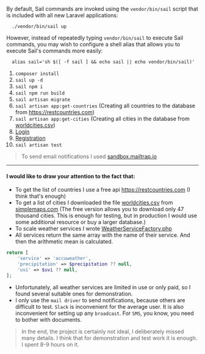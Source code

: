 By default, Sail commands are invoked using the `vendor/bin/sail` script that is included with all new Laravel applications:

```shell
  ./vendor/bin/sail up
```

However, instead of repeatedly typing `vendor/bin/sail` to execute Sail commands, you may wish to configure a shell alias that allows you to execute Sail's commands more easily:

```shell
  alias sail='sh $([ -f sail ] && echo sail || echo vendor/bin/sail)'
```

1. `composer install`
2. `sail up -d`
3. `sail npm i`
4. `sail npm run build`
5. `sail artisan migrate`
6. `sail artisan app:get-countries` (Creating all countries to the database from https://restcountries.com)
7. `sail artisan app:get-cities` (Creating all cities in the database from [worldcities.csv](app/Services/data/worldcities.csv))
8. [Login](http://localhost/login)
9. [Registration](http://localhost/register)
10. `sail artisan test`

> To send email notifications I used [sandbox.mailtrap.io](https://mailtrap.io)

---

#### I would like to draw your attention to the fact that:
- To get the list of countries I use a free api https://restcountries.com (I think that's enough)
- To get a list of cities I downloaded the file [worldcities.csv](app/Services/data/worldcities.csv) from [simplemaps.com](https://simplemaps.com/data/world-cities) (The free version allows you to download only 47 thousand cities. This is enough for testing, but in production I would use some additional resource or buy a larger database.)
- To scale weather services I wrote [WeatherServiceFactory.php](app/Weather/WeatherServiceFactory.php)
- All services return the same array with the name of their service. And then the arithmetic mean is calculated.
```php
return [
    'service' => 'accuweather',
    'precipitation' => $precipitation ?? null,
    'uvi' => $uvi ?? null,
];
```
- Unfortunately, all weather services are limited in use or only paid, so I found several suitable ones for demonstration.
- I only use the `mail driver` to send notifications, because others are difficult to test. `Slack` is inconvenient for the average user. It is also inconvenient for setting up any `broadcast`. For `SMS`, you know, you need to bother with documents.

> In the end, the project is certainly not ideal, I deliberately missed many details. I think that for demonstration and test work it is enough. I spent 8-9 hours on it.
